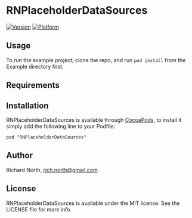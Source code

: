 # RNPlaceholderDataSources

[![Version](http://cocoapod-badges.herokuapp.com/v/RNPlaceholderDataSources/badge.png)](http://cocoadocs.org/docsets/RNPlaceholderDataSources)
[![Platform](http://cocoapod-badges.herokuapp.com/p/RNPlaceholderDataSources/badge.png)](http://cocoadocs.org/docsets/RNPlaceholderDataSources)

## Usage

To run the example project; clone the repo, and run `pod install` from the Example directory first.

## Requirements

## Installation

RNPlaceholderDataSources is available through [CocoaPods](http://cocoapods.org), to install
it simply add the following line to your Podfile:

    pod "RNPlaceholderDataSources"

## Author

Richard North, rich.north@gmail.com

## License

RNPlaceholderDataSources is available under the MIT license. See the LICENSE file for more info.

